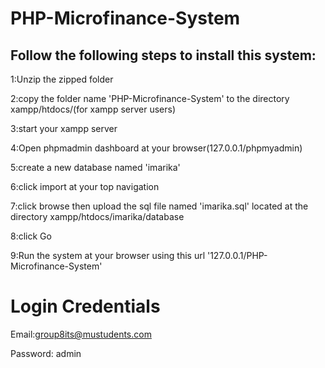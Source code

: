 # PHP-Microfinance-System



Follow the following steps to install this system:
--------------------------------------------------

1:Unzip the zipped folder

2:copy the folder name 'PHP-Microfinance-System' to the directory xampp/htdocs/(for xampp server users)

3:start your xampp server

4:Open phpmadmin dashboard at your browser(127.0.0.1/phpmyadmin)

5:create a new database named 'imarika'

6:click import at your top navigation

7:click browse then upload the sql file named 'imarika.sql' located at the directory xampp/htdocs/imarika/database

8:click Go

9:Run the system at your browser using this url '127.0.0.1/PHP-Microfinance-System'

Login Credentials
========================
Email:group8its@mustudents.com

Password: admin
